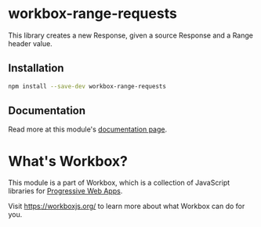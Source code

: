 # workbox-range-requests

This library creates a new Response, given a source Response and a Range header value.

## Installation

```sh
npm install --save-dev workbox-range-requests
```

## Documentation

Read more at this module's [documentation page](https://workboxjs.org/reference-docs/latest/module-workbox-range-requests.html).

# What's Workbox?

This module is a part of Workbox, which is a collection of JavaScript libraries
for [Progressive Web Apps](https://developers.google.com/web/progressive-web-apps/).

Visit https://workboxjs.org/ to learn more about what Workbox can do for you.
